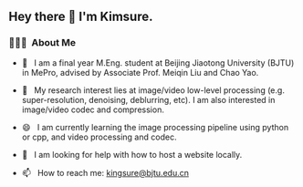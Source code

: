 <h2> Hey there 👋  I'm Kimsure.</h2>

<h3> 👨🏻‍💻 &nbsp;About Me </h3>

- 🌱 &nbsp; I am a final year M.Eng. student at Beijing Jiaotong University (BJTU) in MePro, advised by Associate Prof. Meiqin Liu and Chao Yao.

<!-- 🔭 I will be an image processing engineer for VIVO Communication Technology Co. Ltd.. -->

- 🔭 &nbsp; My research interest lies at image/video low-level processing (e.g. super-resolution, denoising, deblurring, etc). I am also interested in image/video codec and compression.

- 😄 &nbsp; I am currently learning the image processing pipeline using python or cpp, and video processing and codec.

- 🤔 &nbsp; I am looking for help with how to host a website locally.

- 📫 &nbsp; How to reach me: kingsure@bjtu.edu.cn



<!--
**Kimsure/Kimsure** is a ✨ _special_ ✨ repository because its `README.md` (this file) appears on your GitHub profile.

Here are some ideas to get you started:

- 🔭 I’m currently working on ...
- 🌱 I’m currently learning ...
- 👯 I’m looking to collaborate on ...
- 🤔 I’m looking for help with ...
- 💬 Ask me about ...
- 📫 How to reach me: ...
- 😄 Pronouns: ...
- ⚡ Fun fact: ...
-->
